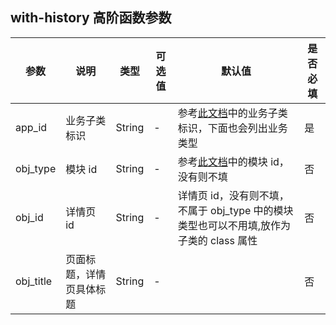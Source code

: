## with-history 高阶函数参数

| 参数      | 说明                     | 类型   | 可选值 | 默认值                                                                                                   | 是否必填 |
| --------- | ------------------------ | ------ | ------ | -------------------------------------------------------------------------------------------------------- | -------- |
| app_id    | 业务子类标识             | String | -      | 参考[此文档](https://docs.qq.com/sheet/DSVlQSHZVT3JYUlJE?c=A1A0B0)中的业务子类标识，下面也会列出业务类型 | 是       |
| obj_type  | 模块 id                  | String | -      | 参考[此文档](https://yapi.qqmylife.com/project/231/interface/api/9812)中的模块 id，没有则不填            | 否       |
| obj_id    | 详情页 id                | String | -      | 详情页 id，没有则不填，不属于 obj_type 中的模块类型也可以不用填,放作为子类的 class 属性                  | 否       |
| obj_title | 页面标题，详情页具体标题 | String | -      |                                                                                                          | 否       |
